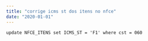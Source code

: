 ```yaml
---
title: "corrige icms st dos itens no nfce"
date: "2020-01-01"
---
```


<code>update NFCE_ITENS set ICMS_ST = 'F1'
where cst = 060
</code>